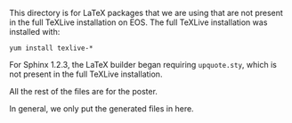 This directory is for LaTeX packages that we are using that are not present in the full TeXLive installation on EOS. The full TeXLive installation was installed with:

    yum install texlive-*

For Sphinx 1.2.3, the LaTeX builder began requiring `upquote.sty`, which is not present in the full TeXLive installation.

All the rest of the files are for the poster.

In general, we only put the generated files in here.
